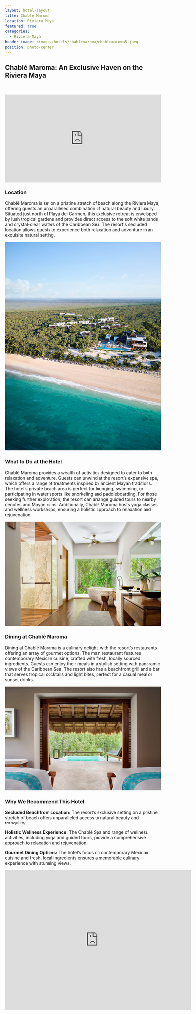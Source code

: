 ```yaml
---
layout: hotel-layout
title: Chable Maroma
location: Riviera Maya
featured: true
categories:
  - Riviera-Maya
header_image: /images/hotels/chablemaroma/chablemaroma5.jpeg
position: photo-center
---
```

## Chablé Maroma: An Exclusive Haven on the Riviera Maya

&nbsp;

<style>.embed-container { position: relative; padding-bottom: 56.25%; height: 0; overflow: hidden; max-width: 100%; } .embed-container iframe, .embed-container object, .embed-container embed { position: absolute; top: 0; left: 0; width: 100%; height: 100%; }</style>

<div class="embed-container"><iframe src="https://www.youtube.com/embed/rrzV_iXip9Y" frameborder="0" allowfullscreen=""></iframe></div>

### Location

Chablé Maroma is set on a pristine stretch of beach along the Riviera Maya, offering guests an unparalleled combination of natural beauty and luxury. Situated just north of Playa del Carmen, this exclusive retreat is enveloped by lush tropical gardens and provides direct access to the soft white sands and crystal-clear waters of the Caribbean Sea. The resort's secluded location allows guests to experience both relaxation and adventure in an exquisite natural setting.

![](/images/hotels/chablemaroma/chablemaroma1.jpeg)

### What to Do at the Hotel

Chablé Maroma provides a wealth of activities designed to cater to both relaxation and adventure. Guests can unwind at the resort’s expansive spa, which offers a range of treatments inspired by ancient Mayan traditions. The hotel’s private beach area is perfect for lounging, swimming, or participating in water sports like snorkeling and paddleboarding. For those seeking further exploration, the resort can arrange guided tours to nearby cenotes and Mayan ruins. Additionally, Chablé Maroma hosts yoga classes and wellness workshops, ensuring a holistic approach to relaxation and rejuvenation.

![](/images/hotels/chablemaroma/chablemaroma3.jpeg)

### Dining at Chablé Maroma

Dining at Chablé Maroma is a culinary delight, with the resort’s restaurants offering an array of gourmet options. The main restaurant features contemporary Mexican cuisine, crafted with fresh, locally sourced ingredients. Guests can enjoy their meals in a stylish setting with panoramic views of the Caribbean Sea. The resort also has a beachfront grill and a bar that serves tropical cocktails and light bites, perfect for a casual meal or sunset drinks.

![](/images/hotels/chablemaroma/chablemaroma6.jpeg)

### Why We Recommend This Hotel

**Secluded Beachfront Location:** The resort’s exclusive setting on a pristine stretch of beach offers unparalleled access to natural beauty and tranquility.&nbsp;

**Holistic Wellness Experience:** The Chablé Spa and range of wellness activities, including yoga and guided tours, provide a comprehensive approach to relaxation and rejuvenation.&nbsp;

**Gourmet Dining Options:** The hotel’s focus on contemporary Mexican cuisine and fresh, local ingredients ensures a memorable culinary experience with stunning views.&nbsp;

<div class='map-container center'>

<iframe src="https://www.google.com/maps/embed?pb=!1m18!1m12!1m3!1d3731.5797557296632!2d-86.9735864514742!3d20.72728294885007!2m3!1f0!2f0!3f0!3m2!1i1024!2i768!4f13.1!3m3!1m2!1s0x8f4e61dc46916e31%3A0xf62547be87157243!2sChabl%C4%97%20Maroma!5e0!3m2!1ses!2smx!4v1723603238264!5m2!1ses!2smx" width="600" height="450" style="border:0;" allowfullscreen="" loading="lazy" referrerpolicy="no-referrer-when-downgrade"></iframe>

</div>

&nbsp;